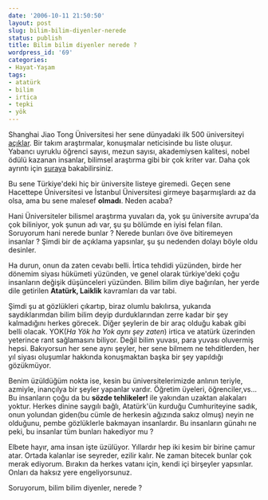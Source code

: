```yaml
---
date: '2006-10-11 21:50:50'
layout: post
slug: bilim-bilim-diyenler-nerede
status: publish
title: Bilim bilim diyenler nerede ?
wordpress_id: '69'
categories:
- Hayat-Yaşam
tags:
- atatürk
- bilim
- irtica
- tepki
- yök
---
```


Shanghai Jiao Tong Üniversitesi her sene dünyadaki ilk 500 üniversiteyi [açıklar](http://ed.sjtu.edu.cn/ranking2006.htm). Bir takım araştırmalar, konuşmalar neticisinde bu liste oluşur.  Yabancı uyruklu öğrenci sayısı, mezun sayısı, akademiysen kalitesi, nobel ödülü kazanan insanlar, bilimsel araştırma gibi bir çok kriter var. Daha çok ayrıntı için [şuraya](http://ed.sjtu.edu.cn/rank/2006/ARWU2006Methodology.htm) bakabilirsiniz. 

Bu sene Türkiye'deki hiç bir üniversite listeye giremedi. Geçen sene Hacettepe Üniversitesi ve İstanbul Üniversitesi girmeye başarmışlardı az da olsa, ama bu sene malesef **olmadı**. Neden acaba?

Hani Üniversiteler bilismel araştırma yuvaları da, yok şu üniversite avrupa'da çok biliniyor, yok şunun adı var, şu şu bölümde en iyisi felan filan. Soruyorum hani nerede bunlar ? Nerede bunları öve öve bitiremeyen insanlar ? Şimdi bir de açıklama yapsınlar, şu şu nedenden dolayı böyle oldu desinler. 

Ha durun, onun da zaten cevabı belli. İrtica tehdidi yüzünden, birde her dönemim siyası hükümeti yüzünden, ve genel olarak türkiye'deki çoğu insanların değişik düşünceleri yüzünden. Bilim bilim diye bağırılan, her yerde dile getirilen **Atatürk, Laiklik** kavramları da var tabi. 

Şimdi şu at gözlükleri çıkartıp, biraz olumlu bakılırsa, yukarıda saydıklarımdan bilim bilim deyip durduklarından zerre kadar bir şey kalmadığını herkes görecek. Diğer şeylerin de bir araç olduğu kabak gibi belli olacak. YOK(_Ha Yök ha Yok aynı şey zaten_) irtica ve atatürk üzerinden yeterince rant sağlamasını biliyor. Değil bilim yuvası, para yuvası oluvermiş hepsi. Bakıyorsun her sene aynı şeyler, her sene bilmem ne tehditlerden, her yıl siyası oluşumlar hakkında konuşmaktan başka bir şey yapıldığı gözükmüyor.

Benim üzüldüğüm nokta ise, kesin bu üniversitelerimizde anlının teriyle, azmiyle, inançılya bir şeyler yapanlar vardır. Öğretim üyeleri, öğrenciler,vs... Bu insanların çoğu da bu **sözde tehlikeler!** ile yakından uzaktan alakaları yoktur. Herkes dinine saygılı bağlı, Atatürk'ün kurduğu Cumhuriteyine sadık, onun yolundan giden(bu cümle de herkesin ağızında sakız olmuş) neyin ne olduğunu, pembe gözlüklerle bakmayan insanlardır. Bu insanların günahı ne peki, bu insanlar tüm bunları hakediyor mu ?

Elbete hayır, ama insan işte üzülüyor. Yıllardır hep iki kesim bir birine çamur atar. Ortada kalanlar ise seyreder, ezilir kalır. Ne zaman bitecek bunlar çok merak ediyorum. Bırakın da herkes vatanı için, kendi içi birşeyler yapsınlar. Onları da haksız yere engeliyorsunuz.

Soruyorum, bilim bilim diyenler, nerede ?

